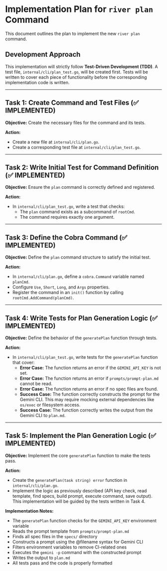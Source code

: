 # Implementation Plan for `river plan` Command

This document outlines the plan to implement the new `river plan` command.

## Development Approach

This implementation will strictly follow **Test-Driven Development (TDD)**. A test file, `internal/cli/plan_test.go`, will be created first. Tests will be written to cover each piece of functionality before the corresponding implementation code is written.

---

## Task 1: Create Command and Test Files (✅ IMPLEMENTED)

**Objective:** Create the necessary files for the command and its tests.

**Action:**
- Create a new file at `internal/cli/plan.go`.
- Create a corresponding test file at `internal/cli/plan_test.go`.

---

## Task 2: Write Initial Test for Command Definition (✅ IMPLEMENTED)

**Objective:** Ensure the `plan` command is correctly defined and registered.

**Action:**
- In `internal/cli/plan_test.go`, write a test that checks:
    - The `plan` command exists as a subcommand of `rootCmd`.
    - The command requires exactly one argument.

---

## Task 3: Define the Cobra Command (✅ IMPLEMENTED)

**Objective:** Define the `plan` command structure to satisfy the initial test.

**Action:**
- In `internal/cli/plan.go`, define a `cobra.Command` variable named `planCmd`.
- Configure `Use`, `Short`, `Long`, and `Args` properties.
- Register the command in an `init()` function by calling `rootCmd.AddCommand(planCmd)`.

---

## Task 4: Write Tests for Plan Generation Logic (✅ IMPLEMENTED)

**Objective:** Define the behavior of the `generatePlan` function through tests.

**Action:**
- In `internal/cli/plan_test.go`, write tests for the `generatePlan` function that cover:
    - **Error Case:** The function returns an error if the `GEMINI_API_KEY` is not set.
    - **Error Case:** The function returns an error if `prompts/prompt-plan.md` cannot be read.
    - **Error Case:** The function returns an error if no spec files are found.
    - **Success Case:** The function correctly constructs the prompt for the Gemini CLI. This may require mocking external dependencies like `os/exec` or filesystem access.
    - **Success Case:** The function correctly writes the output from the Gemini CLI to `plan.md`.

---

## Task 5: Implement the Plan Generation Logic (✅ IMPLEMENTED)

**Objective:** Implement the core `generatePlan` function to make the tests pass.

**Action:**
- Create the `generatePlan(task string) error` function in `internal/cli/plan.go`.
- Implement the logic as previously described (API key check, read template, find specs, build prompt, execute command, save output). This implementation will be guided by the tests written in Task 4.

**Implementation Notes:**
- The `generatePlan` function checks for the `GEMINI_API_KEY` environment variable
- Reads the prompt template from `prompts/prompt-plan.md`
- Finds all spec files in the `specs/` directory
- Constructs a prompt using the @filename syntax for Gemini CLI
- Filters environment variables to remove CI-related ones
- Executes the `gemini -p` command with the constructed prompt
- Writes the output to `plan.md`
- All tests pass and the code is properly formatted